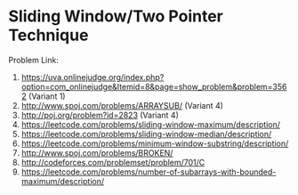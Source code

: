 # Sliding Window/Two Pointer Technique
Problem Link: 
1. https://uva.onlinejudge.org/index.php?option=com_onlinejudge&Itemid=8&page=show_problem&problem=3562 (Variant 1)
2. http://www.spoj.com/problems/ARRAYSUB/ (Variant 4)
3. http://poj.org/problem?id=2823 (Variant 4)
4. https://leetcode.com/problems/sliding-window-maximum/description/
5. https://leetcode.com/problems/sliding-window-median/description/
6. https://leetcode.com/problems/minimum-window-substring/description/
7. http://www.spoj.com/problems/BROKEN/
8. http://codeforces.com/problemset/problem/701/C
9. https://leetcode.com/problems/number-of-subarrays-with-bounded-maximum/description/
